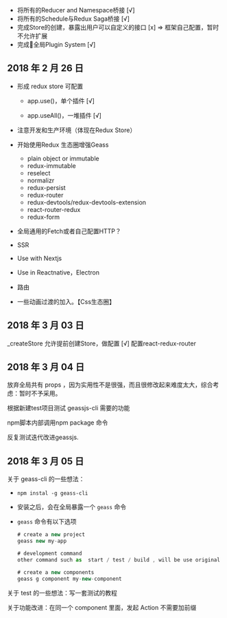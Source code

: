 - 将所有的Reducer and Namespace桥接 [√]
- 将所有的Schedule与Redux Saga桥接 [√]
- 完成Store的创建，暴露出用户可以自定义的接口 [x] => 框架自己配置，暂时不允许扩展
- 完成全局Plugin System [√]

## 2018 年 2 月 26 日

- 形成 redux store 可配置

  - app.use()，单个插件 [√]

  - app.useAll()，一堆插件 [√]


- 注意开发和生产环境（体现在Redux Store）
- 开始使用Redux 生态圈增强Geass
  - plain object or immutable
  - redux-immutable
  - reselect
  - normalizr
  - redux-persist
  - redux-router
  - redux-devtools/redux-devtools-extension
  - react-router-redux
  - redux-form
- 全局通用的Fetch或者自己配置HTTP？
- SSR
- Use with Nextjs
- Use in Reactnative，Electron
- 路由
- 一些动画过渡的加入。【Css生态圈】

## 2018 年 3 月 03 日

_createStore 允许提前创建Store，做配置 [√]
 配置react-redux-router

 ## 2018 年 3 月 04 日

 放弃全局共有 props ，因为实用性不是很强，而且很修改起来难度太大，综合考虑：暂时不予采用。

 根据新建test项目测试 geassjs-cli 需要的功能

 npm脚本内部调用npm package 命令

 反复测试迭代改进geassjs.

 ## 2018 年 3 月 05 日

  关于 geass-cli 的一些想法：

- `npm instal -g geass-cli`

- 安装之后，会在全局暴露一个 `geass` 命令

- `geass` 命令有以下选项

  ```javascript
  # create a new project
  geass new my-app

  # development command
  other command such as  start / test / build , will be use original create-react-app

  # create a new components
  geass g component my-new-component
  ```



关于 test 的一些想法：写一套测试的教程

关于功能改进：在同一个 component 里面，发起 Action 不需要加前缀